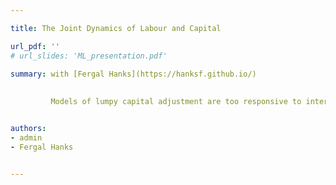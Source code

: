 ```yaml
---

title: The Joint Dynamics of Labour and Capital

url_pdf: ''
# url_slides: 'ML_presentation.pdf'

summary: with [Fergal Hanks](https://hanksf.github.io/)  
        
         
         Models of lumpy capital adjustment are too responsive to interest rates relative to empirical evidence. We argue that allowing for small convex adjustment costs in labour can help these models better match the data. Convex costs cause labour to increase slowly in response to a shock thus smoothing out the impact on the marginal product of capital. Due to both depreciation and uncertainty over future productivity, this delay in the benefits of additional capital can have a large impact on the responsiveness of capital investment.


authors:
- admin
- Fergal Hanks


---
```

